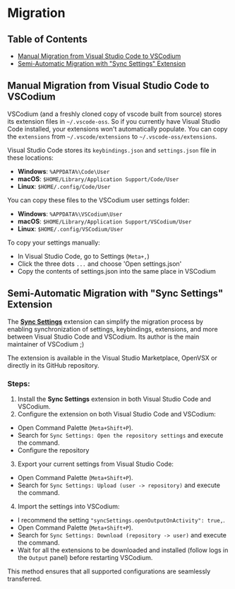 <!-- order: 20 -->

# Migration

## Table of Contents

- [Manual Migration from Visual Studio Code to VSCodium](#manual-migration)
- [Semi-Automatic Migration with "Sync Settings" Extension](#semi-automatic-migration)

## <a id="manual-migration"></a>Manual Migration from Visual Studio Code to VSCodium

VSCodium (and a freshly cloned copy of vscode built from source) stores its extension files in `~/.vscode-oss`. So if you currently have Visual Studio Code installed, your extensions won't automatically populate. You can copy the `extensions` from `~/.vscode/extensions` to `~/.vscode-oss/extensions`.

Visual Studio Code stores its `keybindings.json` and `settings.json` file in these locations:

- __Windows__: `%APPDATA%\Code\User`
- __macOS__: `$HOME/Library/Application Support/Code/User`
- __Linux__: `$HOME/.config/Code/User`

You can copy these files to the VSCodium user settings folder:

- __Windows__: `%APPDATA%\VSCodium\User`
- __macOS__: `$HOME/Library/Application Support/VSCodium/User`
- __Linux__: `$HOME/.config/VSCodium/User`

To copy your settings manually:

- In Visual Studio Code, go to Settings (`Meta+,`)
- Click the three dots `...` and choose 'Open settings.json'
- Copy the contents of settings.json into the same place in VSCodium

## <a id="semi-automatic-migration"></a>Semi-Automatic Migration with "Sync Settings" Extension

The [**Sync Settings**](https://github.com/zokugun/vscode-sync-settings) extension can simplify the migration process by enabling synchronization of settings, keybindings, extensions, and more between Visual Studio Code and VSCodium. Its author is the main maintainer of VSCodium ;)

The extension is available in the Visual Studio Marketplace, OpenVSX or directly in its GitHub repository.

### Steps:

1. Install the **Sync Settings** extension in both Visual Studio Code and VSCodium.
2. Configure the extension on both Visual Studio Code and VSCodium:
  - Open Command Palette (`Meta+Shift+P`).
  - Search for `Sync Settings: Open the repository settings` and execute the command.
  - Configure the repository
3. Export your current settings from Visual Studio Code:
  - Open Command Palette (`Meta+Shift+P`).
  - Search for `Sync Settings: Upload (user -> repository)` and execute the command.
4. Import the settings into VSCodium:
  - I recommend the setting `"syncSettings.openOutputOnActivity": true,`.
  - Open Command Palette (`Meta+Shift+P`).
  - Search for `Sync Settings: Download (repository -> user)` and execute the command.
  - Wait for all the extensions to be downloaded and installed (follow logs in the `Output` panel) before restarting VSCodium.

This method ensures that all supported configurations are seamlessly transferred.
